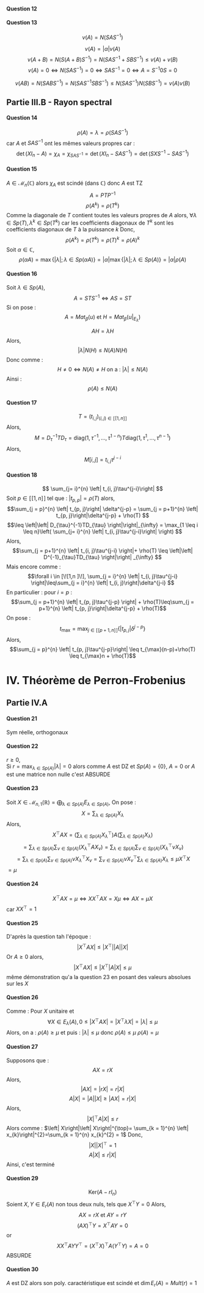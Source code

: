 #### Question 12
#### Question 13
$$v(A) = N(SAS^{-1})$$

$$v(A) = \left| \alpha\right| v(A)$$
$$v(A+B) = N(S(A+B)S^{-1})= N(SAS^{-1} + SBS^{-1}) \leq v(A) + v(B) $$
$$v(A) = 0 \Leftrightarrow N(SAS^{-1}) = 0 \Leftrightarrow SAS^{-1} = 0 \Leftrightarrow A = S^{-1}0S = 0$$

$$v(AB) = N(SABS^{-1}) = N(SAS^{-1}SBS^{-1}) \leq N(SAS^{-1}) N(SBS^{-1}) = v(A)v(B)$$

## Partie III.B - Rayon spectral
#### Question 14
$$\rho(A) = \lambda = \rho(SAS^{-1})$$
car $A$ et $SAS^{-1}$ ont les mêmes valeurs propres car : 
$$\det(XI_{n}-A)  = \chi_{A} = \chi_{SAS^{-1}} = \det(XI_{n}-SAS^{-1}) = \det(SXS^{-1}- SAS^{-1})$$

#### Question 15
$A \in \mathcal{M}_{n}(\mathbb{C})$ alors $\chi_{A}$ est scindé (dans $\mathbb{C}$) donc $A$ est TZ
$$A = PTP^{-1}$$
$$\rho(A^{k}) = \rho(T^{k})$$
Comme la diagonale de $T$ contient toutes les valeurs propres de $A$ alors, $\forall \lambda \in Sp(T), \lambda^{k} \in Sp(T^{k})$ car les coefficients diagonaux de $T^{k}$ sont les coefficients diagonaux de $T$ à la puissance $k$
Donc,
$$\rho(A^{k}) = \rho(T^{k}) = \rho(T)^{k} = \rho(A)^{k}$$
Soit $\alpha \in \mathbb{C}$, 
$$\rho(\alpha A) = \max\{ \left| \lambda\right| ; \lambda \in Sp(\alpha A) \} = \left| \alpha\right|\max\{  \left| \lambda\right| ; \lambda \in Sp(A) \} = \left| \alpha\right| \rho(A) $$

#### Question 16
Soit $\lambda \in Sp(A)$, 
$$A = STS^{-1} \Leftrightarrow AS = ST$$
Si on pose : 
$$A = Mat_{\beta}(u) \text{ et } H=Mat_{\beta}(u|_{E_{\lambda}})$$

$$AH =\lambda H $$
Alors, 
$$\left| \lambda\right|N(H) \leq N(A)N(H)$$
Donc comme : 
$$H \neq 0 \Leftrightarrow N(A) \neq H  \text{ on a : } \left| \lambda \right| \leq N(A) $$
Ainsi : 
$$\rho(A) \leq N(A)$$

#### Question 17
$$T = (t_{i, j})_{(i, j) \in [\![1,n]\!]}$$
Alors, 
$$M = D^{-1}_{\tau} T D_{\tau} = \mathrm{diag}(1, \tau^{-1}, \dots, \tau^{1-n})T \mathrm{diag}(1, \tau^{1}, \dots, \tau^{n-1})$$
Alors, 
$$M[i, j] = t_{i, j} \tau^{j-i}$$

#### Question 18
$$ \sum_{j=  i}^{n} \left| t_{i, j}\tau^{j-i}\right| $$
Soit $p \in [\![1, n]\!]$ tel que : $\left| t_{p, p}\right|=\rho(T)$ alors, 
$$\sum_{j = p}^{n} \left| t_{p, j}\right| \delta^{j-p} = \sum_{j = p+1}^{n} \left| t_{p, j}\right|\delta^{j-p} + \rho(T) $$
$$\leq \left|\left| D_{\tau}^{-1}TD_{\tau} \right|\right|_{\infty} = \max_{1 \leq i \leq n}\left(  \sum_{j=  i}^{n} \left| t_{i, j}\tau^{j-i}\right|  \right) $$
Alors, 
$$\sum_{j = p+1}^{n} \left| t_{i, j}\tau^{j-i} \right|+ \rho(T) \leq \left|\left| D^{-1}_{\tau}TD_{\tau} \right|\right| _{\infty} $$
Mais encore comme : 
$$\forall i \in [\![1,n ]\!], \sum_{j = i}^{n} \left| t_{i, j}\tau^{j-i} \right|\leq\sum_{j = i}^{n} \left| t_{i, j}\right|\delta^{j-i}  $$
En particulier : pour $i=p$ : 
$$\sum_{j = p+1}^{n} \left| t_{p, j}\tau^{j-p} \right| + \rho(T)\leq\sum_{j = p+1}^{n} \left| t_{p, j}\right|\delta^{j-p} + \rho(T)$$
On pose : 
$$t_{\max} = \max_{j \in [\![p+1, n]\!] }\{ \left| t_{p, j}\right|\delta^{j-p} \}$$
Alors, 
$$\sum_{j = p}^{n} \left| t_{p, j}\tau^{j-p}\right| \leq t_{\max}(n-p)+\rho(T) \leq t_{\max}n + \rho(T)$$


# IV. Théorème de Perron-Frobenius
## Partie IV.A
#### Question 21
Sym réelle, orthogonaux

#### Question 22
$r \geq 0$,  
Si $r= \max_{\lambda \in Sp(A)}\left| \lambda\right|=0$ alors comme $A$ est DZ et $Sp(A) = \{ 0 \}$, $A = 0$ or $A$ est une matrice non nulle c'est ABSURDE

#### Question 23
Soit $X \in \mathcal{M}_{n, 1}(\mathbb{R}) = \bigoplus_{\lambda \in Sp(A)}E_{\lambda \in Sp(A)}$,
On pose : 
$$X = \sum_{\lambda \in Sp(A)} X_{\lambda}$$
Alors, 
$$X^{\top}AX = \left( \sum_{\lambda \in Sp(A)}X^{\top}_{\lambda}  \right)A \left( \sum_{\lambda \in Sp(A)} X_{\lambda} \right)$$
$$= \sum_{\lambda \in Sp(A)}\sum_{\nu \in Sp(A)} \left( X_{\lambda}^{\top}AX_{\nu} \right) = \sum_{\lambda \in Sp(A)}\sum_{\nu \in Sp(A)} \left( X_{\lambda}^{\top}\nu X_{\nu} \right) $$
$$= \sum_{\lambda \in Sp(A)} \sum_{\nu \in Sp(A)} \nu X_{\lambda}^{\top}X_{\nu} = \sum_{\nu \in Sp(A)} \nu X_{\nu}^{\top} \sum_{\lambda \in Sp(A)} X_{\lambda} \leq \mu X^{\top}X $$
$= \mu$


#### Question 24
$$X^{\top}AX = \mu \Leftrightarrow XX^{\top} A X= X\mu \Leftrightarrow AX = \mu X$$
car $XX^{\top} = 1$

#### Question 25
D'après la question tah l'époque : 
$$\left| X^{\top}AX\right| \leq \left| X^{\top}\right| \left| A\right| \left| X\right|  $$
Or $A \geq 0$ alors, 
$$\left| X^{\top}AX\right| \leq \left| X^{\top}\right| A \left| X\right| \leq  \mu $$
même démonstration qu'a la question 23 en posant des valeurs absolues sur les $X$

#### Question 26
Comme : Pour $X$ unitaire et 
$$\forall X \in E_{\lambda}(A), 0 \leq \left| X^{\top}AX\right| = \left| X^{\top}\lambda X\right| = \left| \lambda\right|\leq \mu$$
Alors, on a : $\rho(A) \geq \mu$ et puis : $\left| \lambda \right|  \leq \mu$ donc $\rho(A) \leq \mu$
$\rho(A) = \mu$

#### Question 27
Supposons que : 
$$AX = rX$$
Alors, 
$$\left| AX\right| = \left| rX\right| = r\left| X\right|$$
$$A\left| X\right|=\left| A\right|\left| X\right| \geq \left| AX\right| =r\left| X\right|$$
Alors, 
$$\left| X\right|^{\top}A \left| X\right| \leq r $$
Alors comme : $\left| X\right|\left| X\right|^{\top}= \sum_{k = 1}^{n} \left| x_{k}\right|^{2}=\sum_{k = 1}^{n} x_{k}^{2} = 1$
Donc, 
$$\left| X\right|\left| X\right|^{\top} = 1$$
$$A\left| X\right| \leq r \left| X\right|$$
Ainsi, c'est terminé

#### Question 29

$$\mathrm{Ker}(A-rI_{n})$$
Soient $X, Y \in E_{r}(A)$ non tous deux nuls, tels que $X^{\top}Y = 0$
Alors, 
$$AX = r X \text{ et } AY = rY$$
$$(AX)^{\top}Y=X^{\top}AY = 0$$
or 
$$XX^{\top} A YY^{\top} = (X^{\top}X)^{\top} A (Y^{\top}Y) = A = 0$$
ABSURDE

#### Question 30
$A$ est DZ alors son poly. caractéristique est scindé et $\dim E_{r}(A) = Mult(r) =1$
